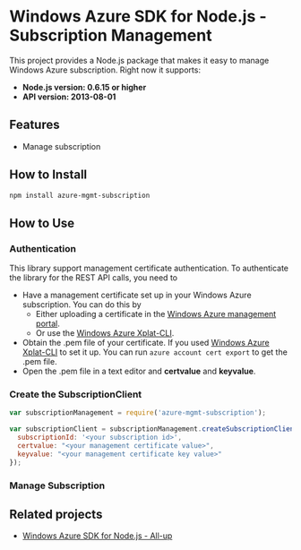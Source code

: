 # Windows Azure SDK for Node.js - Subscription Management

This project provides a Node.js package that makes it easy to manage Windows Azure subscription. Right now it supports:
- **Node.js version: 0.6.15 or higher**
- **API version: 2013-08-01**

## Features

- Manage subscription

## How to Install

```bash
npm install azure-mgmt-subscription
```

## How to Use

### Authentication

This library support management certificate authentication. To authenticate the library for the REST API calls, you need to
* Have a management certificate set up in your Windows Azure subscription. You can do this by
  * Either uploading a certificate in the [Windows Azure management portal](https://manage.windowsazure.com).
  * Or use the [Windows Azure Xplat-CLI](https://github.com/WindowsAzure/azure-sdk-tools-xplat).
* Obtain the .pem file of your certificate. If you used [Windows Azure Xplat-CLI](https://github.com/WindowsAzure/azure-sdk-tools-xplat) to set it up. You can run ``azure account cert export`` to get the .pem file.
* Open the .pem file in a text editor and **certvalue** and **keyvalue**.

### Create the SubscriptionClient

```javascript
var subscriptionManagement = require('azure-mgmt-subscription');

var subscriptionClient = subscriptionManagement.createSubscriptionClient({
  subscriptionId: '<your subscription id>',
  certvalue: "<your management certificate value>",
  keyvalue: "<your management certificate key value>"
});
```

### Manage Subscription

## Related projects

- [Windows Azure SDK for Node.js - All-up](https://github.com/WindowsAzure/azure-sdk-for-node)
